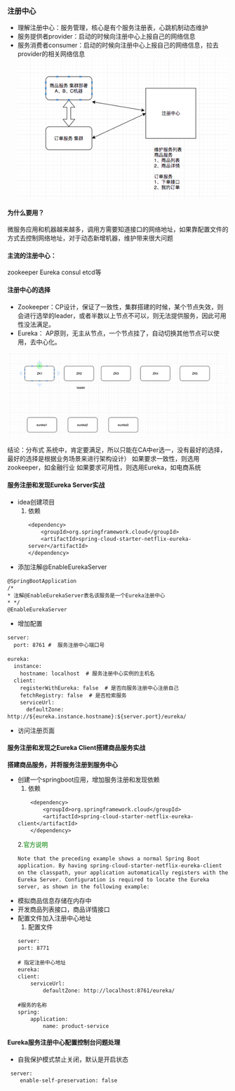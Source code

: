 ### 注册中心

+ 理解注册中心：服务管理，核心是有个服务注册表，心跳机制动态维护
+ 服务提供者provider：启动的时候向注册中心上报自己的网络信息
+ 服务消费者consumer：启动的时候向注册中心上报自己的网络信息，拉去provider的相关网络信息
![注册中心](/springcloud核心组件/images/注册中心.png)

#### 为什么要用？
微服务应用和机器越来越多，调用方需要知道接口的网络地址，如果靠配置文件的方式去控制网络地址，对于动态新增机器，维护带来很大问题

#### 主流的注册中心：
zookeeper Eureka consul etcd等

#### 注册中心的选择
+ Zookeeper：CP设计，保证了一致性，集群搭建的时候，某个节点失效，则会进行选举的leader，或者半数以上节点不可以，则无法提供服务，因此可用性没法满足。
+ Eureka： AP原则，无主从节点，一个节点挂了，自动切换其他节点可以使用，去中心化。

![注册中心](/springcloud核心组件/images/WechatIMG4.png)


结论：分布式 系统中，肯定要满足，所以只能在CA中er选一，没有最好的选择，最好的选择是根据业务场景来进行架构设计）
    如果要求一致性，则选用zookeeper，如金融行业
    如果要求可用性，则选用Eureka，如电商系统


#### 服务注册和发现Eureka Server实战

+ idea创建项目
    1. 依赖
        ```
        <dependency>
            <groupId>org.springframework.cloud</groupId>
            <artifactId>spring-cloud-starter-netflix-eureka-server</artifactId>
        </dependency>
        ```
+ 添加注解@EnableEurekaServer
```
@SpringBootApplication
/*
* 注解@EnableEurekaServer表名该服务是一个Eureka注册中心
* */
@EnableEurekaServer
```
+ 增加配置
```      
server:
  port: 8761 #  服务注册中心端口号

eureka:
  instance:
    hostname: localhost  # 服务注册中心实例的主机名
  client:
    registerWithEureka: false  # 是否向服务注册中心注册自己
    fetchRegistry: false  # 是否检索服务
    serviceUrl:
      defaultZone: http://${eureka.instance.hostname}:${server.port}/eureka/
```

+ 访问注册页面

#### 服务注册和发现之Eureka Client搭建商品服务实战
__搭建商品服务，并将服务注册到服务中心__
+ 创建一个springboot应用，增加服务注册和发现依赖
    1. 依赖
    ```
        <dependency>
            <groupId>org.springframework.cloud</groupId>
            <artifactId>spring-cloud-starter-netflix-eureka-client</artifactId>
        </dependency>
    ```
    2.<font color="green">官方说明</font>
    ```
    Note that the preceding example shows a normal Spring Boot application. By having spring-cloud-starter-netflix-eureka-client on the classpath, your application automatically registers with the Eureka Server. Configuration is required to locate the Eureka server, as shown in the following example:
    ```
+ 模拟商品信息存储在内存中
+ 开发商品列表接口，商品详情接口
+ 配置文件加入注册中心地址
    1. 配置文件
    ```
    server:
    port: 8771

    # 指定注册中心地址
    eureka:
    client:
        serviceUrl:
            defaultZone: http://localhost:8761/eureka/

    #服务的名称
    spring:
        application:
            name: product-service
    ```

#### Eureka服务注册中心配置控制台问题处理

+ 自我保护模式禁止关闭，默认是开启状态
```
 server:
    enable-self-preservation: false
```
